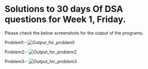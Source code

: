 # Solutions to 30 days Of DSA questions for Week 1, Friday. 
Please check the below screenshots for the output of the programs.

Problem1:-
![Output_for_problem1](https://github.com/user-attachments/assets/c9a3747e-1f85-45b7-b6c0-e30cd6f3c9eb)

Problem2:-
![Output_for_problem2](https://github.com/user-attachments/assets/b23438cb-435b-44dd-b5aa-6a6798089c6b)

Problem3:-
![Output_for_problem3](https://github.com/user-attachments/assets/6188fd37-b148-421b-b873-8ce2261ccbec)
